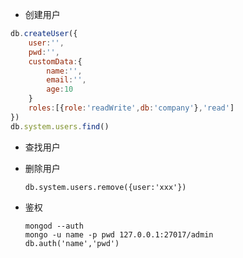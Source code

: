 - 创建用户

```javascript
db.createUser({
    user:'',
    pwd:'',
    customData:{
        name:'',
        email:'',
        age:10
    }
    roles:[{role:'readWrite',db:'company'},'read']
})
db.system.users.find()
```

- 查找用户

- 删除用户

  ```
  db.system.users.remove({user:'xxx'})
  ```

- 鉴权

  ```
  mongod --auth
  mongo -u name -p pwd 127.0.0.1:27017/admin
  db.auth('name','pwd')
  ```

  

